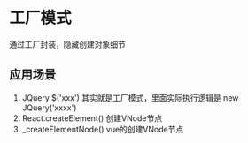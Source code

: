 # 工厂模式

通过工厂封装，隐藏创建对象细节

## 应用场景

1. JQuery $('xxx') 其实就是工厂模式，里面实际执行逻辑是 new JQuery('xxxx')
2. React.createElement() 创建VNode节点
3. _createElementNode() vue的创建VNode节点